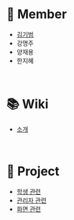 # :busts_in_silhouette: Member
- [김기범](https://github.com/gibum1228)
- 강명주
- 양재용
- 한지혜

<br>

# :books: Wiki
- [소개]()

<br>

# :open_file_folder: Project
- [학생 관련](https://github.com/gibum1228/AS_Service/projects/1)
- [관리자 관련](https://github.com/gibum1228/AS_Service/projects/4)
- [화면 관련](https://github.com/gibum1228/AS_Service/projects/3)
